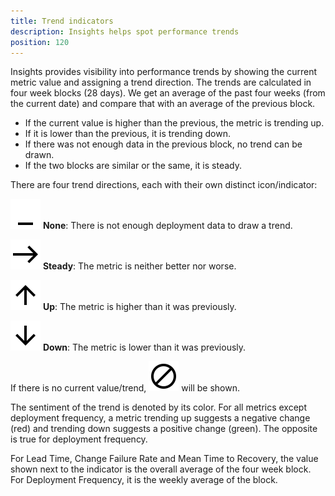 ```yaml
---
title: Trend indicators
description: Insights helps spot performance trends
position: 120
---
```


Insights provides visibility into performance trends by showing the current metric value and assigning a trend direction. The trends are calculated in four week blocks (28 days). We get an average of the past four weeks (from the current date) and compare that with an average of the previous block.

- If the current value is higher than the previous, the metric is trending up.
- If it is lower than the previous, it is trending down.
- If there was not enough data in the previous block, no trend can be drawn.
- If the two blocks are similar or the same, it is steady.

There are four trend directions, each with their own distinct icon/indicator:

![None trend indicator](images/trend-none.svg) **None**: There is not enough deployment data to draw a trend.

![Steady trend indicator](images/trend-steady.svg) **Steady**: The metric is neither better nor worse.

![Up trend indicator](images/trend-up.svg) **Up**: The metric is higher than it was previously.

![Down trend indicator](images/trend-down.svg) **Down**: The metric is lower than it was previously.

If there is no current value/trend, ![Not enough data indicator](images/trend-no-data.svg) will be shown.

The sentiment of the trend is denoted by its color. For all metrics except deployment frequency, a metric trending up suggests a negative change (red) and trending down suggests a positive change (green). The opposite is true for deployment frequency.

For Lead Time, Change Failure Rate and Mean Time to Recovery, the value shown next to the indicator is the overall average of the four week block. For Deployment Frequency, it is the weekly average of the block.
